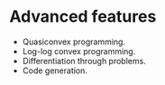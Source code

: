 # Advanced features

* Quasiconvex programming.
* Log-log convex programming.
* Differentiation through problems.
* Code generation.

